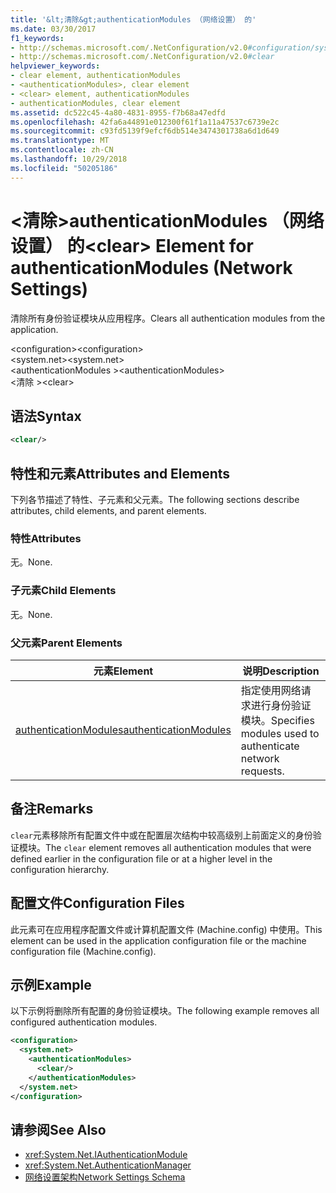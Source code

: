 ```yaml
---
title: '&lt;清除&gt;authenticationModules （网络设置） 的'
ms.date: 03/30/2017
f1_keywords:
- http://schemas.microsoft.com/.NetConfiguration/v2.0#configuration/system.net/authenticationModules/clear
- http://schemas.microsoft.com/.NetConfiguration/v2.0#clear
helpviewer_keywords:
- clear element, authenticationModules
- <authenticationModules>, clear element
- <clear> element, authenticationModules
- authenticationModules, clear element
ms.assetid: dc522c45-4a80-4831-8955-f7b68a47edfd
ms.openlocfilehash: 42fa6a44891e012300f61f1a11a47537c6739e2c
ms.sourcegitcommit: c93fd5139f9efcf6db514e3474301738a6d1d649
ms.translationtype: MT
ms.contentlocale: zh-CN
ms.lasthandoff: 10/29/2018
ms.locfileid: "50205186"
---
```

# <a name="ltcleargt-element-for-authenticationmodules-network-settings"></a><span data-ttu-id="a6533-102">&lt;清除&gt;authenticationModules （网络设置） 的</span><span class="sxs-lookup"><span data-stu-id="a6533-102">&lt;clear&gt; Element for authenticationModules (Network Settings)</span></span>
<span data-ttu-id="a6533-103">清除所有身份验证模块从应用程序。</span><span class="sxs-lookup"><span data-stu-id="a6533-103">Clears all authentication modules from the application.</span></span>  
  
 <span data-ttu-id="a6533-104">\<configuration></span><span class="sxs-lookup"><span data-stu-id="a6533-104">\<configuration></span></span>  
<span data-ttu-id="a6533-105">\<system.net></span><span class="sxs-lookup"><span data-stu-id="a6533-105">\<system.net></span></span>  
<span data-ttu-id="a6533-106">\<authenticationModules ></span><span class="sxs-lookup"><span data-stu-id="a6533-106">\<authenticationModules></span></span>  
<span data-ttu-id="a6533-107">\<清除 ></span><span class="sxs-lookup"><span data-stu-id="a6533-107">\<clear></span></span>  
  
## <a name="syntax"></a><span data-ttu-id="a6533-108">语法</span><span class="sxs-lookup"><span data-stu-id="a6533-108">Syntax</span></span>  
  
```xml  
<clear/>  
```  
  
## <a name="attributes-and-elements"></a><span data-ttu-id="a6533-109">特性和元素</span><span class="sxs-lookup"><span data-stu-id="a6533-109">Attributes and Elements</span></span>  
 <span data-ttu-id="a6533-110">下列各节描述了特性、子元素和父元素。</span><span class="sxs-lookup"><span data-stu-id="a6533-110">The following sections describe attributes, child elements, and parent elements.</span></span>  
  
### <a name="attributes"></a><span data-ttu-id="a6533-111">特性</span><span class="sxs-lookup"><span data-stu-id="a6533-111">Attributes</span></span>  
 <span data-ttu-id="a6533-112">无。</span><span class="sxs-lookup"><span data-stu-id="a6533-112">None.</span></span>  
  
### <a name="child-elements"></a><span data-ttu-id="a6533-113">子元素</span><span class="sxs-lookup"><span data-stu-id="a6533-113">Child Elements</span></span>  
 <span data-ttu-id="a6533-114">无。</span><span class="sxs-lookup"><span data-stu-id="a6533-114">None.</span></span>  
  
### <a name="parent-elements"></a><span data-ttu-id="a6533-115">父元素</span><span class="sxs-lookup"><span data-stu-id="a6533-115">Parent Elements</span></span>  
  
|<span data-ttu-id="a6533-116">**元素**</span><span class="sxs-lookup"><span data-stu-id="a6533-116">**Element**</span></span>|<span data-ttu-id="a6533-117">**说明**</span><span class="sxs-lookup"><span data-stu-id="a6533-117">**Description**</span></span>|  
|-----------------|---------------------|  
|[<span data-ttu-id="a6533-118">authenticationModules</span><span class="sxs-lookup"><span data-stu-id="a6533-118">authenticationModules</span></span>](../../../../../docs/framework/configure-apps/file-schema/network/authenticationmodules-element-network-settings.md)|<span data-ttu-id="a6533-119">指定使用网络请求进行身份验证模块。</span><span class="sxs-lookup"><span data-stu-id="a6533-119">Specifies modules used to authenticate network requests.</span></span>|  
  
## <a name="remarks"></a><span data-ttu-id="a6533-120">备注</span><span class="sxs-lookup"><span data-stu-id="a6533-120">Remarks</span></span>  
 <span data-ttu-id="a6533-121">`clear`元素移除所有配置文件中或在配置层次结构中较高级别上前面定义的身份验证模块。</span><span class="sxs-lookup"><span data-stu-id="a6533-121">The `clear` element removes all authentication modules that were defined earlier in the configuration file or at a higher level in the configuration hierarchy.</span></span>  
  
## <a name="configuration-files"></a><span data-ttu-id="a6533-122">配置文件</span><span class="sxs-lookup"><span data-stu-id="a6533-122">Configuration Files</span></span>  
 <span data-ttu-id="a6533-123">此元素可在应用程序配置文件或计算机配置文件 (Machine.config) 中使用。</span><span class="sxs-lookup"><span data-stu-id="a6533-123">This element can be used in the application configuration file or the machine configuration file (Machine.config).</span></span>  
  
## <a name="example"></a><span data-ttu-id="a6533-124">示例</span><span class="sxs-lookup"><span data-stu-id="a6533-124">Example</span></span>  
 <span data-ttu-id="a6533-125">以下示例将删除所有配置的身份验证模块。</span><span class="sxs-lookup"><span data-stu-id="a6533-125">The following example removes all configured authentication modules.</span></span>  
  
```xml  
<configuration>  
  <system.net>  
    <authenticationModules>  
      <clear/>  
    </authenticationModules>  
  </system.net>  
</configuration>  
```  
  
## <a name="see-also"></a><span data-ttu-id="a6533-126">请参阅</span><span class="sxs-lookup"><span data-stu-id="a6533-126">See Also</span></span>  
- <xref:System.Net.IAuthenticationModule>  
- <xref:System.Net.AuthenticationManager>  
- [<span data-ttu-id="a6533-127">网络设置架构</span><span class="sxs-lookup"><span data-stu-id="a6533-127">Network Settings Schema</span></span>](../../../../../docs/framework/configure-apps/file-schema/network/index.md)

